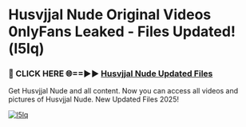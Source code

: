 # Husvjjal Nude Original Videos 0nlyFans Leaked - Files Updated! (l5lq)

<h3>🔴 CLICK HERE 🌐==►► <a href="https://tinyurl.com/52m3yx9h" rel="nofollow">Husvjjal Nude Updated Files</a></h3>

Get Husvjjal Nude and all content. Now you can access all videos and pictures of Husvjjal Nude. New Updated Files 2025!

[![l5lq](https://i.imgur.com/TnHtlc8.gif)](https://tinyurl.com/52m3yx9h)
